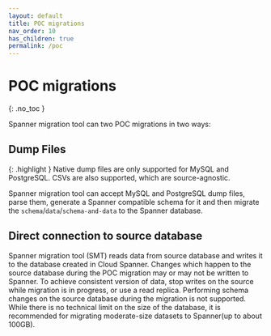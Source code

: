 ```yaml
---
layout: default
title: POC migrations
nav_order: 10
has_children: true
permalink: /poc
---
```


# POC migrations
{: .no_toc }

Spanner migration tool can two POC migrations in two ways:

## Dump Files

{: .highlight }
Native dump files are only supported for MySQL and PostgreSQL. CSVs are also supported, which are source-agnostic.

Spanner migration tool can accept MySQL and PostgreSQL dump files, parse them, generate a Spanner compatible schema for it and then migrate the `schema`/`data`/`schema-and-data` to the Spanner database.

## Direct connection to source database

Spanner migration tool (SMT) reads data from source database and writes it to the database created in Cloud Spanner. Changes which happen to the source database during the POC migration may or may not be written to Spanner. To achieve consistent version of data, stop writes on the source while migration is in progress, or use a read replica. Performing schema changes on the source database during the migration is not supported. While there is no technical limit on the size of the database, it is recommended for migrating moderate-size datasets to Spanner(up to about 100GB).
